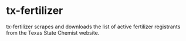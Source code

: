 # tx-fertilizer
tx-fertilizer scrapes and downloads the list of active fertilizer registrants from the Texas State Chemist website. 

